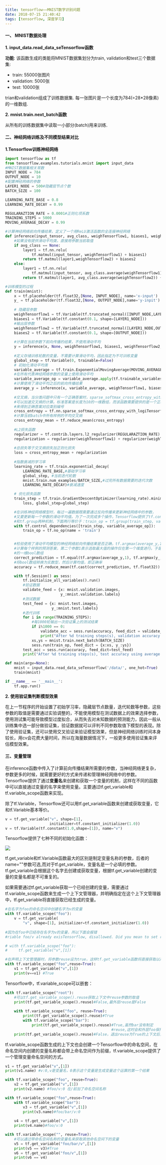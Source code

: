 ```yaml
---
title: tensorflow——MNIST数字识别问题
date: 2018-07-15 21:40:42
tags: [tensorflow, 深度学习]
---
```


#### 一、 MNIST数据处理

**1. input_data.read_data_seTensorflow函数**

**功能**: 该函数生成的类能将MNIST数据集划分为train, validation和test三个数据集:

- train: 55000张图片
- validation: 5000张
- test: 10000张

trian和validation组成了训练数据集. 每一张图片是一个长度为784(=28*28像素)的一维数组.

<!-- more--> 

**2. mnist.train.next_batch函数**

从所有的训练数据集中读取一小部分(batch)用来训练.

#### 二、神经网络训练及不同模型结果对比

**1.Tensorflow训练神经网络**

```python
import tensorflow as tf
from tensorflow.examples.tutorials.mnist import input_data
#MNIST数据集相关常数
INPUT_NODE = 784
OUTPUT_NODE = 10
#配置神经网络的参数
LAYER1_NODE = 500#隐藏层节点个数
BATCH_SIZE = 100

LEARNING_RATE_BASE = 0.8
LEARNING_RATE_DECAY = 0.99

REGULARAZTION_RATE = 0.0001#正则化项系数
TRAINING_STEPS = 5000
MOVING_AVERAGE_DECAY = 0.99

#计算神经网络前向传播结果，定义了一个用ReLU激活函数的全连接神经网络
def inference(input_tensor, avg_class, weighTensorflow1, biases1, weighTensorflow2, biases2):
    #如果没有提供滑动平均类，直接用参数当前取值
    if avg_class == None:
        layer1 = tf.nn.relu(
            tf.matmul(input_tensor, weighTensorflow1) + biases1)
        return tf.matmul(layer1,weighTensorflow2) + biases2
    else:
        layer1 = tf.nn.relu(
            tf.matmul(input_tensor, avg_class.average(weighTensorflow1)) + avg_class.average(biases1))
        return tf.matmul(layer1, avg_class.average(weighTensorflow2)) + avg_class.average(biases2)

#训练模型的过程
def train(mnist):
    x = tf.placeholder(tf.float32,[None, INPUT_NODE], name='x-input')
    y_ = tf.placeholder(tf.float32,[None, OUTPUT_NODE],name='y-inpit')
    
    # 隐藏层参数
    weighTensorflow1 = tf.Variable(tf.truncated_normal([INPUT_NODE,LAYER1_NODE], stddev=0.1))
    biases1 = tf.Variable(tf.constant(0.1, shape=[LAYER1_NODE]))
    #输出层参数
    weighTensorflow2 = tf.Variable(tf.truncated_normal([LAYER1_NODE,OUTPUT_NODE],stddev=0.1))
    biases2 = tf.Variable(tf.constant(0.1, shape=[OUTPUT_NODE]))
    
    #计算在当前参数下前向传播的结果，不使用滑动平均
    y = inference(x, None, weighTensorflow1, biases1, weighTensorflow2, biases2)
    
    #定义存储训练轮数的变量，不需要计算滑动平均，因此指定为不可训练变量
    global_step = tf.Variable(0, trainable=False)
    # 初始化滑动平均类
    variable_average = tf.train.ExponentialMovingAverage(MOVING_AVERAGE_DECAY, global_step)
    #在所有代表神经网络参数的变量上使用滑动平均
    variable_average_op = variable_average.apply(tf.trainable_variables())
    #计算使用了滑动平均之后的前向传播结果
    average_y = inference(x, variable_average, weighTensorflow1, biases1, weighTensorflow2, biases2)
    
    #交叉熵，当分类问题中只有一个正确答案时，sparse_softmax_cross_entropy_with_logiTensorflow函数
    #可以加速交叉熵的计算。标准答案是长度为10的一维数组，而该函数需要提供的是一个正确答案的数字，因此用tf.argmax函数
    #来得到正确答案对应类别编号
    cross_entropy = tf.nn.sparse_softmax_cross_entropy_with_logiTensorflow(logiTensorflow=y, labels=tf.argmax(y_,1))
    #计算当前batch中所有样例的平均交叉熵
    cross_entropy_mean = tf.reduce_mean(cross_entropy)
    
    #L2损失函数
    regularizer = tf.contrib.layers.l2_regularizer(REGULARAZTION_RATE)
    regularization = regularizer(weighTensorflow1) + regularizer(weighTensorflow2)
    
    #总损失等于交叉熵损失加正则化损失
    loss = cross_entropy_mean + regularization
    
    #指数衰减的学习率
    learning_rate = tf.train.exponential_decay(
        LEARNING_RATE_BASE,#基础学习率
        global_step, #当前迭代轮数
        mnist.train.num_examples/BATCH_SIZE,#过完所有数据需要的迭代次数
        LEARNING_RATE_DECAY)#衰减速度

    # 优化损失函数
    train_step = tf.train.GradientDescentOptimizer(learning_rate).minimize(
        loss, global_step=global_step)

    #在训练神经网络模型时，每过一遍数据既需要通过反向传播来更新神经网络中的参数，
    #又要更新每一个参数的滑动平均值。为了一次完成多个操作，Tensorflow提供了tf.control_dependencies
    #和tf.group两种机制，下面两行等价于：train_op = tf.group(train_step, variable_average_op)
    with tf.control_dependencies([train_step, variable_average_op]):
        train_op = tf.no_op(name = 'train')


    #检验使用了滑动平均模型的神经网络前向传播结果是否正确，tf.argmax(average_y,1)
    #计算每个样例的预测答案，第二个参数1表示选取最大值的操作仅在第一个维度进行。于是得到结果是一个长度为batch
    #的一维bool数组
    correct_prediction = tf.equal(tf.argmax(average_y,1), tf.argmax(y_,1))
    #将bool数组转换为实数型，然后计算均值，即正确率
    accuracy = tf.reduce_mean(tf.cast(correct_prediction, tf.float32))

    with tf.Session() as sess:
        tf.initialize_all_variables().run()
        #验证数据
        validate_feed = {x: mnist.validation.images,
                         y_:mnist.validation.labels}
        #测试数据
        test_feed = {x: mnist.test.images, 
                     y_:mnist.test.labels}
        #迭代训练
        for i in range(TRAINING_STEPS):
            #每1000轮输出一次验证集上的测试结果
            if i%1000 == 0:
                validate_acc = sess.run(accuracy, feed_dict = validate_feed)
                print("After %d training steps(s), validation accuracy using average model is  %g"%(i,validate_acc))
            xs,ys = mnist.train.next_batch(BATCH_SIZE)
            sess.run(train_op, feed_dict = {x:xs, y_:ys})
        test_acc = sess.run(accuracy, feed_dict=test_feed)
        print("After %d training steps(s), test accuracy using average model is  %g"%(TRAINING_STEPS,test_acc))

def main(argv=None):
    mnist = input_data.read_data_seTensorflow('/data/', one_hot=True)
    train(mnist)

if __name__ == '__main__':
    tf.app.run()
```

**2. 使用验证集判断模型效果**

​	在上一节程序的开始设置了初始学习率，隐藏层节点数量，迭代轮数等参数，这些参数的取值是需要通过实验调整的，不能使用模型在测试数据上的效果选择参数，使用测试集可能导致模型过度拟合，从而失去对未知数据的预测能力，因此一般从训练集中选一部分做验证集，验证数据就可以评判不同参数取值下模型的表现。除了使用验证集，还可以使用交叉验证来验证模型效果，但是神经网络训练时间本身较长，用cv会花费大量时间，所以在海量数据情况下，一般更多使用验证集来评估模型效果。

#### 三、变量管理

​	在inference函数中传入了计算前向传播结果所需要的参数，当神经网络更复杂，参数更多的时候，就需要更好的方式来传递和管理神经网络中的参数。Tensorflow提供了通过**变量名**来创建和获取一个变量的机制，这样在不同的函数中可以直接通过变量的名字来使用变量。主要通过tf.get_variable和tf.variable_scope函数来实现。

除了tf.Variable，Tensorflow还可以用tf.get_variable函数来创建或获取变量，它和tf.Variable基本等价。

```python
v = tf.get_variable("v", shape=[1], 
                    initializer=tf.constant_initializer(1.0))
v = tf.Variable(tf.constant(1.0,shape=[1]), name="v")
```

Tensorflow提供了七种不同的初始化函数：

![](http://p5s7d12ls.bkt.clouddn.com/18-7-15/22335461.jpg)

​	tf.get_variable和tf.Variable函数最大的区别是制定变量名称的参数，后者的name=""参数可选,而对于tf.get_variable，变量名是一个必填的参数。tf.get_variable会根据这个名字去创建或获取变量，根据tf.get_variable创建的变量的变量名都是不可重复的。

​	如果需要通过tf.get_variable获取一个已经创建的变量，需要通过tf.variable_scope函数来生成一个上下文管理器，并明确指定在这个上下文管理器中，tf.get_variable将直接获取已经生成的变量。

```python
#在名字为foo的命名空间中创建名字为v的变量
with tf.variable_scope("foo"):
    v = tf.get_variable(
        "v", shape=[1], initializer=tf.constant_initializer(1.0))
    
#因为在foo中已经存在名字为v的变量，所以下面会报错
#riable foo/v already exisTensorflow, disallowed. Did you mean to set reuse=True or reuse=tf.AUTO_REUSE in VarScope? Originally defined at:

# with tf.variable_scope("foo"):
#     tf.get_variable("v",[1])

#在声明上下文管理器时，将参数reuse设为true，这样tf.get_variable函数将直接获取以声明的变量
with tf.variable_scope("foo",reuse=True):
    v1 = tf.get_variable("v",[1])
    print(v==v1) #True
```

Tensorflow中，tf.variable_scope可以嵌套：

```python
with tf.variable_scope("root"):
    #可以tf.get_variable_scope().reuse获取上下文中reuse参数的取值
    print(tf.get_variable_scope().reuse)#False,最外层reuse是False
    
    with tf.variable_scope("foo", reuse=True):
        print(tf.get_variable_scope().reuse)#True
        with tf.variable_scope("bar"):
            print(tf.get_variable_scope().reuse)#True,虽然bar没有制定
                                                #reuse,这时会和外层foo保持一致
    print(tf.get_variable_scope().reuse)#False，退出reuse为True的上下文后，又回到False
```

tf.variable_scope函数生成的上下文也会创建一个Tensorflow中的命名空间，在命名空间内创建的变量名称都会带上命名空间作为前缀，tf.variable_scope提供了一个管理变量命名空间的方式。

```python
v1 = tf.get_variable("v",[1])
print(v1.name) #v:0,v是变量名，0表示这个变量是生成变量这个运算的第一个结果

with tf.variable_scope("foo", reuse=True):
    v2 = tf.get_variable("v",[1])
    print(v2.name) #foo/v:0 在/前加了命名空间名称

with tf.variable_scope("foo",reuse=True):
    with tf.variable_scope("bar"):
        v3 = tf.get_variable("v",[1])
        print(v3.name)#foo/bar/v:0
    
    v4 = tf.get_variable("v",[1])
    print(v4.name)#foo/v:0

with tf.variable_scope("", reuse=True):
    #可以通过带命名空间名称的变量名来获取其他命名空间下的变量
    v5 = tf.get_variable("foo/bar/v",[1])
    print(v5 == v3)#True
    v6 = tf.get_variable("foo/v",[1])
    print(v6 == v4)
```